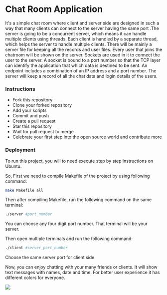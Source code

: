 
# Chat Room Application

It's a simple chat room where client and server side are designed in such a way that many clients can connect to the server having the same port 
.The server is going to be a concurrent server, which means it can handle multiple clients
using threads. Each client is handled by a separate thread, which helps the server to
handle multiple clients. There will be mainly a server file for keeping all the records
and user files. Every user that joins the chatroom will be shown on the server. Sockets are used in it to connect the user to the server. A socket is bound to a port number so that the TCP layer can
identify the application that which data is destined to be sent. An endpoint includes a
combination of an IP address and a port number. The server will keep a record of all
the chat data and login details of the users. 



### Instructions

- Fork this repository
- Clone your forked repository
- Add your scripts
- Commit and push
- Create a pull request
- Star this repository
- Wait for pull request to merge
- Celebrate your first step into the open source world and contribute more


### Deployment

To run this project, you will to need execute step by step instructions on Ubuntu.

So, First we need to compile Makefile of the project by using following command:

```bash
make Makefile all
```

Then after compiling Makefile, run the following command on the same terminal:

```bash
./server #port_number   
```

You can choose any four digit port number.
That terminal will be your server.

Then open multiple terminals and run the following command:

```bash
./client #server_port_number
```

Choose the same server port for client side.

Now, you can enjoy chatting with your many friends or clients.
It will show text messages with names, date and time. For better user experience it has different colors for everyone.


<img src="https://t.bkit.co/w_64e3f58d232e3.gif" />
